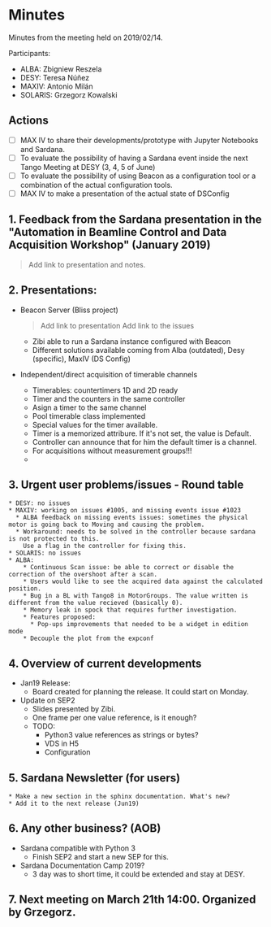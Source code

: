 # Minutes

Minutes from the meeting held on 2019/02/14.

Participants:

- ALBA: Zbigniew Reszela
- DESY: Teresa Núñez
- MAXIV: Antonio Milán
- SOLARIS: Grzegorz Kowalski

## Actions

- [ ] MAX IV to share their developments/prototype with Jupyter Notebooks and Sardana.
- [ ] To evaluate the possibility of having a Sardana event inside the next Tango Meeting at DESY (3, 4, 5 of June)
- [ ] To evaluate the possibility of using Beacon as a configuration tool or a combination of the actual configuration tools.
- [ ] MAX IV to make a presentation of the actual state of DSConfig

## 1. Feedback from the Sardana presentation in the "Automation in Beamline Control and Data Acquisition Workshop" (January 2019)

> Add link to presentation and notes.

## 2. Presentations:
   
   * Beacon Server (Bliss project)
     > Add link to presentation
     > Add link to the issues
     * Zibi able to run a Sardana instance configured with Beacon
     * Different solutions available coming from  Alba (outdated), Desy (specific), MaxIV (DS Config)
   
   * Independent/direct acquisition of timerable channels
     * Timerables: countertimers 1D and 2D ready
     * Timer and the counters in the same controller
     * Asign a timer to the same channel
     * Pool timerable class implemented
     * Special values for the timer available.
     * Timer is a memorized attribure. If it's not set, the value is Default.
     * Controller can announce that for him the default timer is a channel.
     * For acquisitions without measurement groups!!!
     * 

## 3. Urgent user problems/issues - Round table
    
    * DESY: no issues
    * MAXIV: working on issues #1005, and missing events issue #1023
      * ALBA feedback on missing events issues: sometimes the physical motor is going back to Moving and causing the problem.
      * Workaround: needs to be solved in the controller because sardana is not protected to this.
        Use a flag in the controller for fixing this.
    * SOLARIS: no issues 
    * ALBA:
        * Continuous Scan issue: be able to correct or disable the correction of the overshoot after a scan.
        * Users would like to see the acquired data against the calculated position.
        * Bug in a BL with Tango8 in MotorGroups. The value written is different from the value recieved (basically 0).
        * Memory leak in spock that requires further investigation.
        * Features proposed:
          * Pop-ups improvements that needed to be a widget in edition mode
        * Decouple the plot from the expconf
        
## 4. Overview of current developments

   * Jan19 Release:
       * Board created for planning the release. It could start on Monday.
   * Update on SEP2
       * Slides presented by Zibi.
       * One frame per one value reference, is it enough?
       * TODO:
           * Python3 value references as strings or bytes?
           * VDS in H5
           * Configuration

## 5. Sardana Newsletter (for users) 
    * Make a new section in the sphinx documentation. What's new?
    * Add it to the next release (Jun19)

## 6. Any other business? (AOB)
   * Sardana compatible with Python 3 
     * Finish SEP2 and start a new SEP for this.
   * Sardana Documentation Camp 2019?
     * 3 day was to short time, it could be extended and stay at DESY.

## 7. Next meeting on March 21th 14:00. Organized by Grzegorz.


